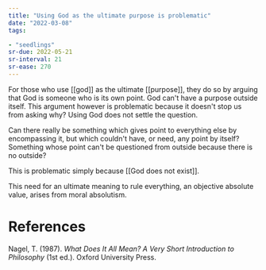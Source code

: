 ```yaml
---
title: "Using God as the ultimate purpose is problematic"
date: "2022-03-08"
tags:

- "seedlings"
sr-due: 2022-05-21
sr-interval: 21
sr-ease: 270
---
```


For those who use [[god]] as the ultimate [[purpose]], they do so by arguing that God is someone who is its own point. God can't have a purpose outside itself. This argument however is problematic because it doesn't stop us from asking why? Using God does not settle the question.

Can there really be something which gives point to everything else by encompassing it, but which couldn't have, or need, any point by itself? Something whose point can't be questioned from outside because there is no outside?

This is problematic simply because [[God does not exist]].

This need for an ultimate meaning to rule everything, an objective absolute value, arises from moral absolutism.

# References

Nagel, T. (1987). *What Does It All Mean? A Very Short Introduction to Philosophy* (1st ed.). Oxford University Press.